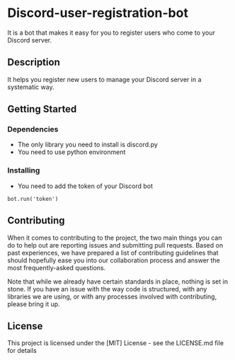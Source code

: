 # Discord-user-registration-bot

It is a bot that makes it easy for you to register users who come to your Discord server.

## Description

It helps you register new users to manage your Discord server in a systematic way.

## Getting Started

### Dependencies

* The only library you need to install is discord.py
* You need to use python environment

### Installing

* You need to add the token of your Discord bot
```
bot.run('token')
```

## Contributing

When it comes to contributing to the project, the two main things you can do to help out are reporting issues and submitting pull requests. Based on past experiences, we have prepared a list of contributing guidelines that should hopefully ease you into our collaboration process and answer the most frequently-asked questions.

Note that while we already have certain standards in place, nothing is set in stone. If you have an issue with the way code is structured, with any libraries we are using, or with any processes involved with contributing, please bring it up.

## License

This project is licensed under the [MIT] License - see the LICENSE.md file for details
